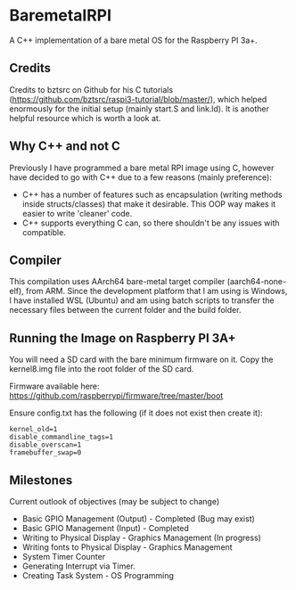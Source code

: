 # BaremetalRPI
A C++ implementation of a bare metal OS for the Raspberry PI 3a+.

## Credits
Credits to bztsrc on Github for his C tutorials
(https://github.com/bztsrc/raspi3-tutorial/blob/master/), which helped enormously for the
initial setup (mainly start.S and link.ld). It is another helpful resource which is worth a look at.

## Why C++ and not C
Previously I have programmed a bare metal RPI image using C, however
have decided to go with C++ due to a few reasons (mainly preference):
* C++ has a number of features such as encapsulation (writing methods inside structs/classes) that make it desirable. This OOP way makes it easier to write 'cleaner' code.
* C++ supports everything C can, so there shouldn't be any issues with compatible.

## Compiler
This compilation uses AArch64 bare-metal target compiler (aarch64-none-elf), from ARM.
Since the development platform that I am using is Windows, I have
installed WSL (Ubuntu) and am using batch scripts to transfer the
necessary files between the current folder and the build folder.

## Running the Image on Raspberry PI 3A+
You will need a SD card with the bare minimum firmware on it. Copy
the kernel8.img file into the root folder of the SD card.

Firmware available here: https://github.com/raspberrypi/firmware/tree/master/boot

Ensure config.txt has the following (if it does not exist then create it):
```
kernel_old=1
disable_commandline_tags=1
disable_overscan=1
framebuffer_swap=0
```

## Milestones
Current outlook of objectives (may be subject to change)
* Basic GPIO Management (Output) - Completed (Bug may exist)
* Basic GPIO Management (Input) - Completed
* Writing to Physical Display - Graphics Management (In progress)
* Writing fonts to Physical Display - Graphics Management
* System Timer Counter
* Generating Interrupt via Timer.
* Creating Task System - OS Programming
